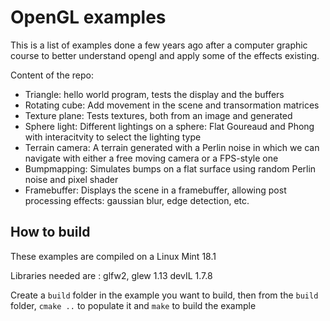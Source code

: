 # OpenGL examples
This is a list of examples done a few years ago after a computer graphic course to better understand opengl and apply some of the effects existing.

Content of the repo:

- Triangle: hello world program, tests the display and the buffers
- Rotating cube: Add movement in the scene and transormation matrices
- Texture plane: Tests textures, both from an image and generated
- Sphere light: Different lightings on a sphere: Flat Goureaud and Phong with interacitvity to select the lighting type
- Terrain camera: A terrain generated with a Perlin noise in which we can navigate with either a free moving camera or a FPS-style one
- Bumpmapping: Simulates bumps on a flat surface using random Perlin noise and pixel shader
- Framebuffer: Displays the scene in a framebuffer, allowing post processing effects: gaussian blur, edge detection, etc.

## How to build
These examples are compiled on a Linux Mint 18.1

Libraries needed are : glfw2, glew 1.13 devIL 1.7.8

Create a `build` folder in the example you want to build, then from the `build` folder, `cmake ..` to populate it and `make` to build the example
